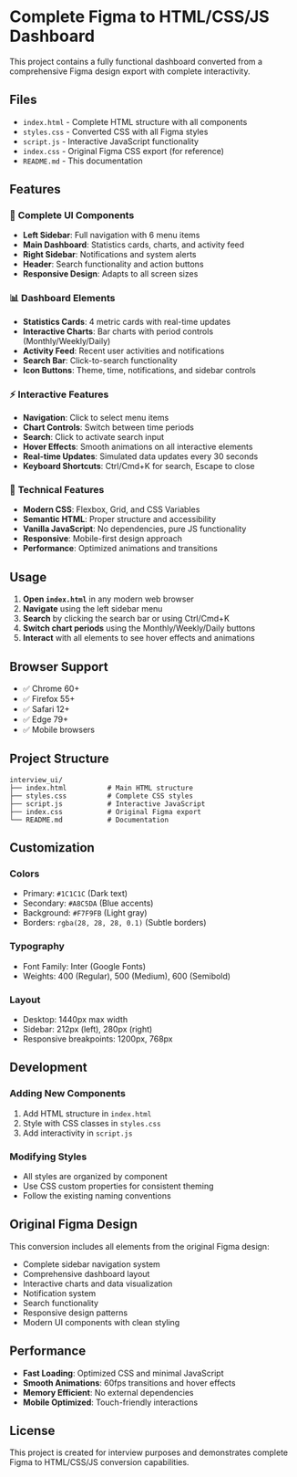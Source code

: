 # Complete Figma to HTML/CSS/JS Dashboard

This project contains a fully functional dashboard converted from a comprehensive Figma design export with complete interactivity.

## Files

- `index.html` - Complete HTML structure with all components
- `styles.css` - Converted CSS with all Figma styles
- `script.js` - Interactive JavaScript functionality
- `index.css` - Original Figma CSS export (for reference)
- `README.md` - This documentation

## Features

### 🎨 **Complete UI Components**
- **Left Sidebar**: Full navigation with 6 menu items
- **Main Dashboard**: Statistics cards, charts, and activity feed
- **Right Sidebar**: Notifications and system alerts
- **Header**: Search functionality and action buttons
- **Responsive Design**: Adapts to all screen sizes

### 📊 **Dashboard Elements**
- **Statistics Cards**: 4 metric cards with real-time updates
- **Interactive Charts**: Bar charts with period controls (Monthly/Weekly/Daily)
- **Activity Feed**: Recent user activities and notifications
- **Search Bar**: Click-to-search functionality
- **Icon Buttons**: Theme, time, notifications, and sidebar controls

### ⚡ **Interactive Features**
- **Navigation**: Click to select menu items
- **Chart Controls**: Switch between time periods
- **Search**: Click to activate search input
- **Hover Effects**: Smooth animations on all interactive elements
- **Real-time Updates**: Simulated data updates every 30 seconds
- **Keyboard Shortcuts**: Ctrl/Cmd+K for search, Escape to close

### 🎯 **Technical Features**
- **Modern CSS**: Flexbox, Grid, and CSS Variables
- **Semantic HTML**: Proper structure and accessibility
- **Vanilla JavaScript**: No dependencies, pure JS functionality
- **Responsive**: Mobile-first design approach
- **Performance**: Optimized animations and transitions

## Usage

1. **Open `index.html`** in any modern web browser
2. **Navigate** using the left sidebar menu
3. **Search** by clicking the search bar or using Ctrl/Cmd+K
4. **Switch chart periods** using the Monthly/Weekly/Daily buttons
5. **Interact** with all elements to see hover effects and animations

## Browser Support

- ✅ Chrome 60+
- ✅ Firefox 55+
- ✅ Safari 12+
- ✅ Edge 79+
- ✅ Mobile browsers

## Project Structure

```
interview_ui/
├── index.html          # Main HTML structure
├── styles.css          # Complete CSS styles
├── script.js           # Interactive JavaScript
├── index.css           # Original Figma export
└── README.md           # Documentation
```

## Customization

### Colors
- Primary: `#1C1C1C` (Dark text)
- Secondary: `#A8C5DA` (Blue accents)
- Background: `#F7F9FB` (Light gray)
- Borders: `rgba(28, 28, 28, 0.1)` (Subtle borders)

### Typography
- Font Family: Inter (Google Fonts)
- Weights: 400 (Regular), 500 (Medium), 600 (Semibold)

### Layout
- Desktop: 1440px max width
- Sidebar: 212px (left), 280px (right)
- Responsive breakpoints: 1200px, 768px

## Development

### Adding New Components
1. Add HTML structure in `index.html`
2. Style with CSS classes in `styles.css`
3. Add interactivity in `script.js`

### Modifying Styles
- All styles are organized by component
- Use CSS custom properties for consistent theming
- Follow the existing naming conventions

## Original Figma Design

This conversion includes all elements from the original Figma design:
- Complete sidebar navigation system
- Comprehensive dashboard layout
- Interactive charts and data visualization
- Notification system
- Search functionality
- Responsive design patterns
- Modern UI components with clean styling

## Performance

- **Fast Loading**: Optimized CSS and minimal JavaScript
- **Smooth Animations**: 60fps transitions and hover effects
- **Memory Efficient**: No external dependencies
- **Mobile Optimized**: Touch-friendly interactions

## License

This project is created for interview purposes and demonstrates complete Figma to HTML/CSS/JS conversion capabilities.
